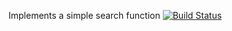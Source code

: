 Implements a simple search function
[![Build Status](https://travis-ci.org/BurakDmb/myDemoApp.svg?branch=master)](https://travis-ci.org/BurakDmb/myDemoApp)
